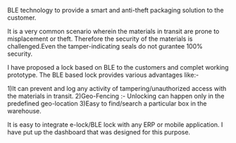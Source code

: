 BLE technology to provide a smart and anti-theft packaging solution to the customer.

It is a very common scenario wherein the materials in transit are prone to misplacement or theft.
Therefore the security of the materials is challenged.Even the tamper-indicating seals do not gurantee 100% security.

I have proposed a lock based on BLE to the customers and complet working prototype. 
The BLE based lock provides various advantages like:-

1)It can prevent and log any activity of tampering/unauthorized access with the materials in transit.
2)Geo-Fencing :- Unlocking can happen only in the predefined geo-location
3)Easy to find/search a particular box in the warehouse.

It is easy to integrate e-lock/BLE lock with any ERP or mobile application.
I have put up the dashboard that was designed for this purpose.
